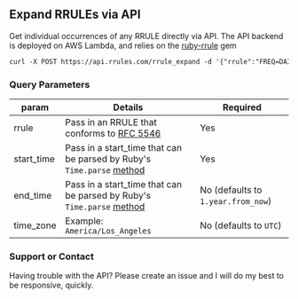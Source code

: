 ## Expand RRULEs via API

Get individual occurrences of any RRULE directly via API. The API backend is deployed on AWS Lambda, and relies on the [ruby-rrule](https://github.com/square/ruby-rrule) gem

```markdown
curl -X POST https://api.rrules.com/rrule_expand -d '{"rrule":"FREQ=DAILY;COUNT=3", "start_time":"2019-03-05 00:46:42 -0800", "end_time":"2019-06-05 00:46:42 -0800"}'
```

### Query Parameters 

param | Details | Required
------------ | ------------- | -------------
rrule | Pass in an RRULE that conforms to [RFC 5546](https://tools.ietf.org/html/rfc5545) | Yes
start_time | Pass in a start_time that can be parsed by Ruby's `Time.parse` [method](https://ruby-doc.org/stdlib-2.1.1/libdoc/time/rdoc/Time.html#method-c-parse) | Yes
end_time | Pass in a start_time that can be parsed by Ruby's `Time.parse` [method](https://ruby-doc.org/stdlib-2.1.1/libdoc/time/rdoc/Time.html#method-c-parse) | No (defaults to `1.year.from_now`)
time_zone | Example: `America/Los_Angeles` | No (defaults to `UTC`)

### Support or Contact

Having trouble with the API? Please create an issue and I will do my best to be responsive, quickly. 
